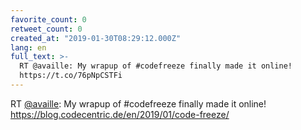 ```yaml
---
favorite_count: 0
retweet_count: 0
created_at: "2019-01-30T08:29:12.000Z"
lang: en
full_text: >-
  RT @availle: My wrapup of #codefreeze finally made it online!
  https://t.co/76pNpCSTFi
---
```


RT [@availle](https://twitter.com/availle): My wrapup of #codefreeze finally
made it online! <https://blog.codecentric.de/en/2019/01/code-freeze/>
